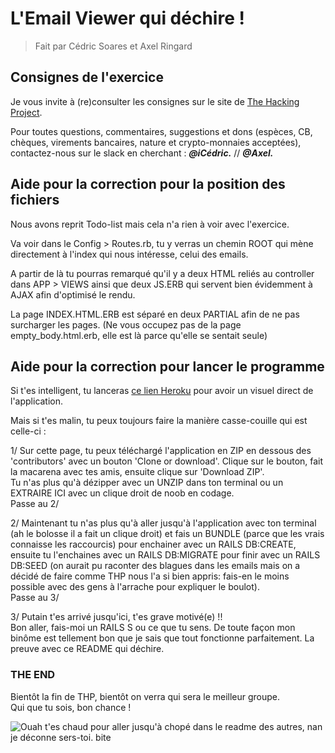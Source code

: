 # L'Email Viewer qui déchire !
> Fait par Cédric Soares et Axel Ringard

## Consignes de l'exercice

Je vous invite à (re)consulter les consignes sur le site de <a href="https://www.thehackingproject.org/dashboard/weeks/8/days/4">The Hacking Project</a>.

Pour toutes questions, commentaires, suggestions et dons (espèces, CB, chèques, virements bancaires, nature et crypto-monnaies acceptées), contactez-nous sur le slack en cherchant : **_@iCédric._** // **_@Axel._**

## Aide pour la correction pour la position des fichiers

Nous avons reprit Todo-list mais cela n'a rien à voir avec l'exercice.

Va voir dans le Config > Routes.rb, tu y verras un chemin ROOT qui mène directement
à l'index qui nous intéresse, celui des emails.

A partir de là tu pourras remarqué qu'il y a deux HTML reliés au controller dans
APP > VIEWS ainsi que deux JS.ERB qui servent bien évidemment à AJAX afin d'optimisé
le rendu.

La page INDEX.HTML.ERB est séparé en deux PARTIAL afin de ne pas surcharger les pages.
(Ne vous occupez pas de la page empty_body.html.erb, elle est là parce qu'elle se sentait seule)

## Aide pour la correction pour lancer le programme

Si t'es intelligent, tu lanceras <a href="https://email-viewer-shlag.herokuapp.com/">ce lien Heroku</a> pour avoir un visuel direct de l'application.

Mais si t'es malin, tu peux toujours faire la manière casse-couille qui est celle-ci :

1/ Sur cette page, tu peux téléchargé l'application en ZIP en dessous des 'contributors'
avec un bouton 'Clone or download'. Clique sur le bouton, fait la macarena avec tes amis,
ensuite clique sur 'Download ZIP'. <br>Tu n'as plus qu'à dézipper avec un UNZIP dans ton
terminal ou un EXTRAIRE ICI avec un clique droit de noob en codage. <br>Passe au 2/

2/ Maintenant tu n'as plus qu'à aller jusqu'à l'application avec ton terminal
(ah le bolosse il a fait un clique droit) et fais un BUNDLE (parce que les vrais
  connaisse les raccourcis) pour enchainer avec un RAILS DB:CREATE, ensuite tu l'enchaines
  avec un RAILS DB:MIGRATE pour finir avec un RAILS DB:SEED (on aurait pu raconter
    des blagues dans les emails mais on a décidé de faire comme THP nous l'a si bien appris:
    fais-en le moins possible avec des gens à l'arrache pour expliquer le boulot).
    <br>Passe au 3/

3/ Putain t'es arrivé jusqu'ici, t'es grave motivé(e) !!<br>
Bon aller, fais-moi un RAILS S ou ce que tu sens. De toute façon mon binôme est tellement
bon que je sais que tout fonctionne parfaitement. La preuve avec ce README qui déchire.

### THE END

Bientôt la fin de THP, bientôt on verra qui sera le meilleur groupe.<br>
Qui que tu sois, bon chance !

<img src="https://media0.giphy.com/media/xUOxf3FTIl8hjK31Xa/giphy.gif?cid=3640f6095bf733067665624b45b2b34d" alt="Ouah t'es chaud pour aller jusqu'à chopé dans le readme des autres, nan je déconne sers-toi. bite">
